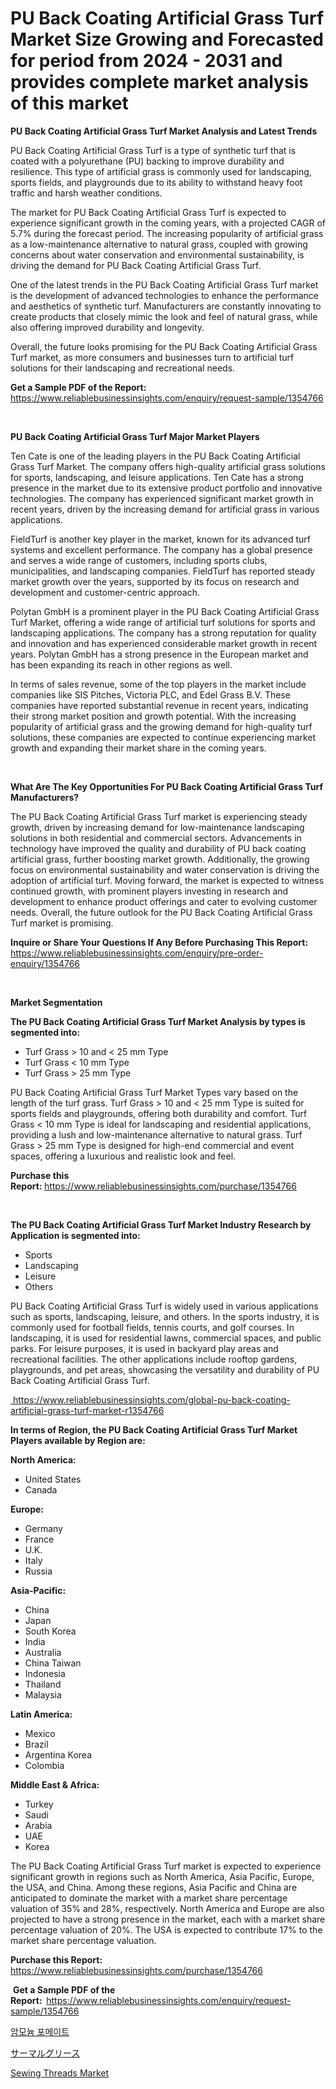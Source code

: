 <p><h1>PU Back Coating Artificial Grass Turf Market Size Growing and Forecasted for period from 2024 - 2031 and provides complete market analysis of this market</h1></p><p><strong>PU Back Coating Artificial Grass Turf Market Analysis and Latest Trends</strong></p>
<p><p>PU Back Coating Artificial Grass Turf is a type of synthetic turf that is coated with a polyurethane (PU) backing to improve durability and resilience. This type of artificial grass is commonly used for landscaping, sports fields, and playgrounds due to its ability to withstand heavy foot traffic and harsh weather conditions.</p><p>The market for PU Back Coating Artificial Grass Turf is expected to experience significant growth in the coming years, with a projected CAGR of 5.7% during the forecast period. The increasing popularity of artificial grass as a low-maintenance alternative to natural grass, coupled with growing concerns about water conservation and environmental sustainability, is driving the demand for PU Back Coating Artificial Grass Turf.</p><p>One of the latest trends in the PU Back Coating Artificial Grass Turf market is the development of advanced technologies to enhance the performance and aesthetics of synthetic turf. Manufacturers are constantly innovating to create products that closely mimic the look and feel of natural grass, while also offering improved durability and longevity.</p><p>Overall, the future looks promising for the PU Back Coating Artificial Grass Turf market, as more consumers and businesses turn to artificial turf solutions for their landscaping and recreational needs.</p></p>
<p><strong>Get a Sample PDF of the Report:&nbsp;</strong> <a href="https://www.reliablebusinessinsights.com/enquiry/request-sample/1354766">https://www.reliablebusinessinsights.com/enquiry/request-sample/1354766</a></p>
<p>&nbsp;</p>
<p><strong>PU Back Coating Artificial Grass Turf Major Market Players</strong></p>
<p><p>Ten Cate is one of the leading players in the PU Back Coating Artificial Grass Turf Market. The company offers high-quality artificial grass solutions for sports, landscaping, and leisure applications. Ten Cate has a strong presence in the market due to its extensive product portfolio and innovative technologies. The company has experienced significant market growth in recent years, driven by the increasing demand for artificial grass in various applications.</p><p>FieldTurf is another key player in the market, known for its advanced turf systems and excellent performance. The company has a global presence and serves a wide range of customers, including sports clubs, municipalities, and landscaping companies. FieldTurf has reported steady market growth over the years, supported by its focus on research and development and customer-centric approach.</p><p>Polytan GmbH is a prominent player in the PU Back Coating Artificial Grass Turf Market, offering a wide range of artificial turf solutions for sports and landscaping applications. The company has a strong reputation for quality and innovation and has experienced considerable market growth in recent years. Polytan GmbH has a strong presence in the European market and has been expanding its reach in other regions as well.</p><p>In terms of sales revenue, some of the top players in the market include companies like SIS Pitches, Victoria PLC, and Edel Grass B.V. These companies have reported substantial revenue in recent years, indicating their strong market position and growth potential. With the increasing popularity of artificial grass and the growing demand for high-quality turf solutions, these companies are expected to continue experiencing market growth and expanding their market share in the coming years.</p></p>
<p>&nbsp;</p>
<p><strong>What Are The Key Opportunities For PU Back Coating Artificial Grass Turf Manufacturers?</strong></p>
<p><p>The PU Back Coating Artificial Grass Turf market is experiencing steady growth, driven by increasing demand for low-maintenance landscaping solutions in both residential and commercial sectors. Advancements in technology have improved the quality and durability of PU back coating artificial grass, further boosting market growth. Additionally, the growing focus on environmental sustainability and water conservation is driving the adoption of artificial turf. Moving forward, the market is expected to witness continued growth, with prominent players investing in research and development to enhance product offerings and cater to evolving customer needs. Overall, the future outlook for the PU Back Coating Artificial Grass Turf market is promising.</p></p>
<p><strong>Inquire or Share Your Questions If Any Before Purchasing This Report:</strong> <a href="https://www.reliablebusinessinsights.com/enquiry/pre-order-enquiry/1354766">https://www.reliablebusinessinsights.com/enquiry/pre-order-enquiry/1354766</a></p>
<p>&nbsp;</p>
<p><strong>Market Segmentation</strong></p>
<p><strong>The PU Back Coating Artificial Grass Turf Market Analysis by types is segmented into:</strong></p>
<p><ul><li>Turf Grass > 10 and < 25 mm Type</li><li>Turf Grass < 10 mm Type</li><li>Turf Grass > 25 mm Type</li></ul></p>
<p><p>PU Back Coating Artificial Grass Turf Market Types vary based on the length of the turf grass. Turf Grass > 10 and < 25 mm Type is suited for sports fields and playgrounds, offering both durability and comfort. Turf Grass < 10 mm Type is ideal for landscaping and residential applications, providing a lush and low-maintenance alternative to natural grass. Turf Grass > 25 mm Type is designed for high-end commercial and event spaces, offering a luxurious and realistic look and feel.</p></p>
<p><strong>Purchase this Report:&nbsp;</strong><a href="https://www.reliablebusinessinsights.com/purchase/1354766">https://www.reliablebusinessinsights.com/purchase/1354766</a></p>
<p>&nbsp;</p>
<p><strong>The PU Back Coating Artificial Grass Turf Market Industry Research by Application is segmented into:</strong></p>
<p><ul><li>Sports</li><li>Landscaping</li><li>Leisure</li><li>Others</li></ul></p>
<p><p>PU Back Coating Artificial Grass Turf is widely used in various applications such as sports, landscaping, leisure, and others. In the sports industry, it is commonly used for football fields, tennis courts, and golf courses. In landscaping, it is used for residential lawns, commercial spaces, and public parks. For leisure purposes, it is used in backyard play areas and recreational facilities. The other applications include rooftop gardens, playgrounds, and pet areas, showcasing the versatility and durability of PU Back Coating Artificial Grass Turf.</p></p>
<p><a href="https://www.reliablebusinessinsights.com/global-pu-back-coating-artificial-grass-turf-market-r1354766">&nbsp;https://www.reliablebusinessinsights.com/global-pu-back-coating-artificial-grass-turf-market-r1354766</a></p>
<p><strong>In terms of Region, the PU Back Coating Artificial Grass Turf Market Players available by Region are:</strong></p>
<p>
    <p> <strong> North America: </strong>
        <ul>
            <li>United States</li>
            <li>Canada</li>
        </ul>
        </p> 
    <p> <strong> Europe: </strong>
        <ul>
            <li>Germany</li>
            <li>France</li>
            <li>U.K.</li>
            <li>Italy</li>
            <li>Russia</li>
        </ul>
        </p> 
    <p> <strong> Asia-Pacific: </strong>
        <ul>
            <li>China</li>
            <li>Japan</li>
            <li>South Korea</li>
            <li>India</li>
            <li>Australia</li>
            <li>China Taiwan</li>
            <li>Indonesia</li>
            <li>Thailand</li>
            <li>Malaysia</li>
        </ul>
        </p> 
    <p> <strong> Latin America: </strong>
        <ul>
            <li>Mexico</li>
            <li>Brazil</li>
            <li>Argentina Korea</li>
            <li>Colombia</li>
        </ul>
        </p> 
    <p> <strong> Middle East & Africa: </strong>
        <ul>
            <li>Turkey</li>
            <li>Saudi</li>
            <li>Arabia</li>
            <li>UAE</li>
            <li>Korea</li>
        </ul>
    </p>
    </p>
<p><p>The PU Back Coating Artificial Grass Turf market is expected to experience significant growth in regions such as North America, Asia Pacific, Europe, the USA, and China. Among these regions, Asia Pacific and China are anticipated to dominate the market with a market share percentage valuation of 35% and 28%, respectively. North America and Europe are also projected to have a strong presence in the market, each with a market share percentage valuation of 20%. The USA is expected to contribute 17% to the market share percentage valuation.</p></p>
<p><strong>Purchase this Report: </strong><a href="https://www.reliablebusinessinsights.com/purchase/1354766">https://www.reliablebusinessinsights.com/purchase/1354766</a></p>
<p>&nbsp;<strong>Get a Sample PDF of the Report:&nbsp;&nbsp;</strong><a href="https://www.reliablebusinessinsights.com/enquiry/request-sample/1354766">https://www.reliablebusinessinsights.com/enquiry/request-sample/1354766</a></p>
<p><strong></strong></p>
<p><p><a href="https://github.com/gambitz1998/Market-Research-Report-List-2/blob/main/972266238541.md">암모늄 포메이트</a></p><p><a href="https://github.com/oafhukehf4709715/Market-Research-Report-List-3/blob/main/952669329282.md">サーマルグリース</a></p><p><a href="https://github.com/hrhzhypq19/Market-Research-Report-List-1/blob/main/sewing-threads-market.md">Sewing Threads Market</a></p></p>